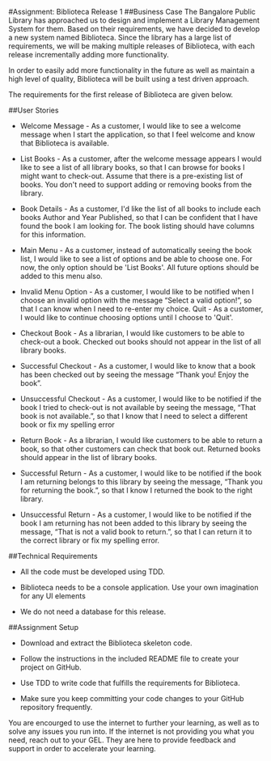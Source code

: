 #Assignment: Biblioteca Release 1
##Business Case
The Bangalore Public Library has approached us to design and implement a Library Management System for them. Based on their requirements, we have decided to develop a new system named Biblioteca. Since the library has a large list of requirements, we will be making multiple releases of Biblioteca, with each release incrementally adding more functionality. 

In order to easily add more functionality in the future as well as maintain a high level of quality, Biblioteca will be built using a test driven approach.

The requirements for the first release of Biblioteca are given below.

##User Stories
- Welcome Message  - As a customer, I would like to see a welcome message when I start the application, so that I feel welcome and know that Biblioteca is available.

- List Books - As a customer, after the welcome message appears I would like to see a list of all library books, so that I can browse for books I might want to check-out. Assume that there is a pre-existing list of books. You don't need to support adding or removing books from the library.

- Book Details - As a customer, I'd like the list of all books to include each books Author and Year Published, so that I can be confident that I have found the book I am looking for. The book listing should have columns for this information.

- Main Menu  - As a customer, instead of automatically seeing the book list, I would like to see a list of options and be able to choose one. For now, the only option should be 'List Books'. All future options should be added to this menu also.

- Invalid Menu Option - As a customer, I would like to be notified when I choose an invalid option with the message “Select a valid option!”, so that I can know when I need to re-enter my choice.
Quit - As a customer, I would like to continue choosing options until I choose to 'Quit'.

- Checkout Book - As a librarian, I would like customers to be able to check-out a book. Checked out books should not appear in the list of all library books.

- Successful Checkout - As a customer, I would like to know that a book has been checked out by seeing the message “Thank you! Enjoy the book”.

- Unsuccessful Checkout - As a customer, I would like to be notified if the book I tried to check-out is not available by seeing the message, “That book is not available.”, so that I know that I need to select a different book or fix my spelling error

- Return Book - As a librarian, I would like customers to be able to return a book, so that other customers can check that book out. Returned books should appear in the list of library books.

- Successful Return - As a customer, I would like to be notified if the book I am returning belongs to this library by seeing the message, “Thank you for returning the book.”, so that I know I returned the book to the right library.

- Unsuccessful Return - As a customer, I would like to be notified if the book I am returning has not been added to this library by seeing the message, “That is not a valid book to return.”, so that I can return it to the correct library or fix my spelling error.

##Technical Requirements

- All the code must be developed using TDD.

- Biblioteca needs to be a console application. Use your own imagination for any UI elements

- We do not need a database for this release.

##Assignment Setup

- Download and extract the Biblioteca skeleton code.

- Follow the instructions in the included README file to create your project on GitHub. 

- Use TDD to write code that fulfills the requirements for Biblioteca.

- Make sure you keep committing your code changes to your GitHub repository frequently.

You are encourged to use the internet to further your learning, as well as to solve any issues you run into. If the internet is not providing you what you need, reach out to your GEL. They are here to provide feedback and support in order to accelerate your learning.



